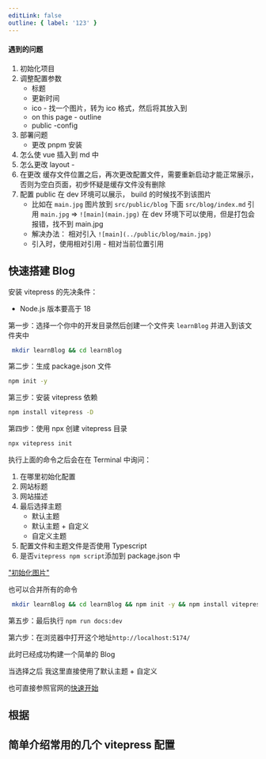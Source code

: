 ```yaml
---
editLink: false
outline: { label: '123' }
---
```


#### 遇到的问题

1. 初始化项目
2. 调整配置参数
   - 标题
   - 更新时间
   - ico - 找一个图片，转为 ico 格式，然后将其放入到
   - on this page - outline
   - public -config
3. 部署问题
   - 更改 pnpm 安装
4. 怎么使 vue 插入到 md 中
5. 怎么更改 layout -
6. 在更改 缓存文件位置之后，再次更改配置文件，需要重新启动才能正常展示，否则为空白页面，初步怀疑是缓存文件没有删除
7. 配置 public 在 dev 环境可以展示， build 的时候找不到该图片
   - 比如在 `main.jpg` 图片放到 `src/public/blog` 下面 `src/blog/index.md` 引用 `main.jpg` => `![main](main.jpg)` 在 dev 环境下可以使用，但是打包会报错，找不到 main.jpg
   - 解决办法： 相对引入 `![main](../public/blog/main.jpg)`
   - 引入时，使用相对引用 - 相对当前位置引用

## 快速搭建 Blog

安装 vitepress 的先决条件：

- Node.js 版本要高于 18

第一步：选择一个你中的开发目录然后创建一个文件夹 `learnBlog` 并进入到该文件夹中

```bash
 mkdir learnBlog && cd learnBlog
```

第二步：生成 package.json 文件

```bash
npm init -y
```

第三步：安装 vitepress 依赖

```bash
npm install vitepress -D
```

第四步：使用 npx 创建 vitepress 目录

```bash
npx vitepress init

```

执行上面的命令之后会在在 Terminal 中询问：

1. 在哪里初始化配置
2. 网站标题
3. 网站描述
4. 最后选择主题
   - 默认主题
   - 默认主题 + 自定义
   - 自定义主题
5. 配置文件和主题文件是否使用 Typescript
6. 是否`vitepress npm script`添加到 package.json 中

["初始化图片"](./init.jpg)

也可以合并所有的命令

```bash
 mkdir learnBlog && cd learnBlog && npm init -y && npm install vitepress -D && npx vitepress init
```

第五步：最后执行 `npm run docs:dev`

第六步：在浏览器中打开这个地址`http://localhost:5174/`

此时已经成功构建一个简单的 Blog

当选择之后
我这里直接使用了默认主题 + 自定义

也可直接参照官网的[快速开始](https://vitepress.dev/guide/getting-started)

## 根据

## 简单介绍常用的几个 vitepress 配置

```

```
